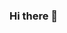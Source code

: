 ### Hi there 👋

<!--
**BasherMX/BasherMX** is a ✨ _special_ ✨ repository because its `README.md` (this file) appears on your GitHub profile.

Here are some ideas to get you started:

- 🔭 I’m currently working on: create a software development company
- 🌱 I’m currently learning: JavaScript, Ruby and HTML.
- 👯 I’m looking to collaborate on: Web pages.
- 💬 Ask me about: whatever you want.
- ⚡ Fun fact: my name is Brayan
-->
